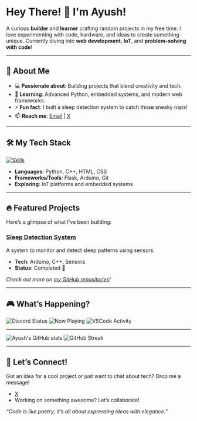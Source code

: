 # Hey There! 👋 I'm Ayush!

A curious **builder** and **learner** crafting random projects in my free time. I love experimenting with code, hardware, and ideas to create something unique. Currently diving into **web development**, **IoT**, and **problem-solving with code**!

---

## 🚀 About Me
- 💻 **Passionate about**: Building projects that blend creativity and tech.
- 🌱 **Learning**: Advanced Python, embedded systems, and modern web frameworks.
- ⚡ **Fun fact**: I built a sleep detection system to catch those sneaky naps!
- 📫 **Reach me**: [Email](ninjabeastyy24@gmail.com) | [X](https://x.com/leuwenhoek)

---

## 🛠️ My Tech Stack
[![Skills](https://skillicons.dev/icons?i=arduino,html,css,python,cpp,flask,git)](https://skillicons.dev)

- **Languages**: Python, C++, HTML, CSS
- **Frameworks/Tools**: Flask, Arduino, Git
- **Exploring**: IoT platforms and embedded systems

---

## 🔥 Featured Projects
Here’s a glimpse of what I’ve been building:

### [Sleep Detection System](https://github.com/leuwenhoek/sleep-detection)
A system to monitor and detect sleep patterns using sensors.
- **Tech**: Arduino, C++, Sensors
- **Status**: Completed 🎉


*Check out more on [my GitHub repositories](https://github.com/leuwenhoek?tab=repositories)!*


---

## 🎮 What’s Happening?
![Discord Status](https://nocache.advaith.workers.dev?url=https://img.shields.io/endpoint?url=https://dev.discordprofiles.me/api/badge/status/276544649148235776?simple=true)
![Now Playing](https://nocache.advaith.workers.dev?url=https://img.shields.io/endpoint?url=https://dev.discordprofiles.me/api/badge/playing/276544649148235776)
![VSCode Activity](https://nocache.advaith.workers.dev?url=https://img.shields.io/endpoint?url=https://dev.discordprofiles.me/api/badge/vscode/276544649148235776)

---

![Ayush's GitHub stats](https://github-readme-stats.vercel.app/api?username=leuwenhoek&show_icons=true&theme=tokyonight)
![GitHub Streak](https://streak-stats.demolab.com?user=leuwenhoek&theme=tokyonight)

---

## 🤝 Let’s Connect!
Got an idea for a cool project or just want to chat about tech? Drop me a message!
- [X](https://x.com/_leuwenhoek_)
- Working on something awesome? Let’s collaborate!

*“Code is like poetry; it’s all about expressing ideas with elegance.”*
